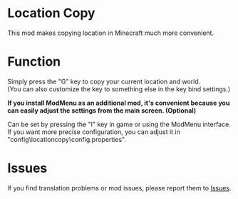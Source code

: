 # Location Copy

This mod makes copying location in Minecraft much more convenient.

# Function
Simply press the "G" key to copy your current location and world.   
(You can also customize the key to something else in the key bind settings.)

**If you install ModMenu as an additional mod, it's convenient because you can easily adjust the settings from the main screen. (Optional)**

Can be set by pressing the "I" key in game or using the ModMenu interface. If you want more precise configuration, you can adjust it in "config\locationcopy\config.properties".

# Issues
If you find translation problems or mod issues, please report them to [Issues](https://github.com/dukimi/locationcopy/issues).
